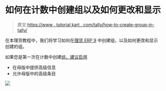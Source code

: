 # 如何在计数中创建组以及如何更改和显示

> 原文:[https://www . tutorial kart . com/tally/how-to-create-group-in-tally/](https://www.tutorialkart.com/tally/how-to-create-group-in-tally/)

在本理货教程中，我们将学习如何在[理货 ERP 9](https://www.tutorialkart.com/tally/what-is-tally/) 中创建组，以及如何更改和显示创建的组。

如果您是第一次在计数中创建[组，建议启用](https://www.tutorialkart.com/tally/groups-in-tally/)

*   在母版中提供高级信息
*   允许母版中的高级条目

[![](../Images/925da31b32d6bc3827932f6c8afb11bb.png)](https://www.tutorialkart.com/)